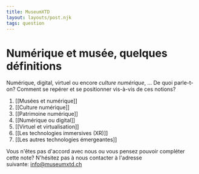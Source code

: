 ```yaml
---
title: MuseumXTD
layout: layouts/post.njk
tags: question
---
```

# **Numérique et musée, quelques définitions**
Numérique, digital, virtuel ou encore *culture numérique*, ... De quoi parle-t-on? Comment se repérer et se positionner vis-à-vis de ces notions? 

1. [[Musées et numérique]]
2. [[Culture numérique]]
3. [[Patrimoine numérique]]
4. [[Numérique ou digital]]
5. [[Virtuel et virtualisation]]
6. [[Les technologies immersives (XR)]]
7. [[Les autres technologies émergeantes]]

Vous n'êtes pas d'accord avec nous ou vous pensez pouvoir compléter cette note? N'hésitez pas à nous contacter à l'adresse suivante: [info@museumxtd.ch](mailto:info@museumxtd.ch)

